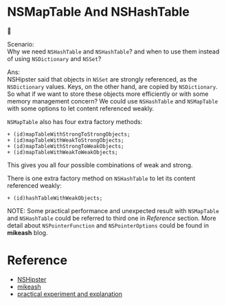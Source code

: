 # NSMapTable And NSHashTable
:notebook:  

Scenario:  
Why we need `NSHashTable` and `NSHashTable`? and when to use them instead of using
`NSDictionary` and `NSSet`?

Ans:  
NSHipster said that objects in `NSSet` are strongly referenced, as the `NSDictionary` values.
Keys, on the other hand, are copied by `NSDictionary`. So what if we want to store these objects more efficiently or with some memory management concern? We could use `NSHashTable` and `NSMapTable` with some options to let content referenced weakly.

`NSMapTable` also has four extra factory methods:

    + (id)mapTableWithStrongToStrongObjects;
    + (id)mapTableWithWeakToStrongObjects;
    + (id)mapTableWithStrongToWeakObjects;
    + (id)mapTableWithWeakToWeakObjects;
This gives you all four possible combinations of weak and strong.

There is one extra factory method on `NSHashTable` to let its content referenced weakly:

    + (id)hashTableWithWeakObjects;


NOTE: Some practical performance and unexpected result with `NSMapTable` and `NSHashTable` could be referred to third one in *Reference* section.  More detail about `NSPointerFunction` and `NSPointerOptions` could be found in **mikeash** blog.

# Reference
* [NSHipster](http://nshipster.com/nshashtable-and-nsmaptable/)
* [mikeash](https://www.mikeash.com/pyblog/friday-qa-2010-05-28-leopard-collection-classes.html)
* [practical experiment and explanation](http://cocoamine.net/blog/2013/12/13/nsmaptable-and-zeroing-weak-references/)
